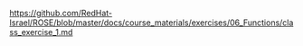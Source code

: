 https://github.com/RedHat-Israel/ROSE/blob/master/docs/course_materials/exercises/06_Functions/class_exercise_1.md

